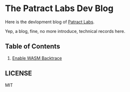 # The Patract Labs Dev Blog

Here is the devlopment blog of [Patract Labs](https://patract.io). 

Yep, a blog, fine, no more introduce, technical records here.

## Table of Contents

1. [Enable WASM Backtrace](/enable-wasm-backtrace.md)


## LICENSE

MIT
